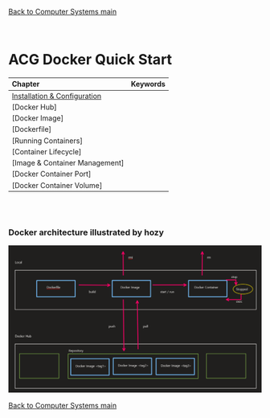 [Back to Computer Systems main](../../../README.md)

<br>

# ACG Docker Quick Start

|Chapter|Keywords|
|:------|:-------|
|[Installation & Configuration](./01/note.md)||
|[Docker Hub]||
|[Docker Image]||
|[Dockerfile]||
|[Running Containers]||
|[Container Lifecycle]||
|[Image & Container Management]||
|[Docker Container Port]||
|[Docker Container Volume]||

<br><br>

### Docker architecture illustrated by hozy
![](docker_archi_map_hozy.png)

[Back to Computer Systems main](../../../README.md)